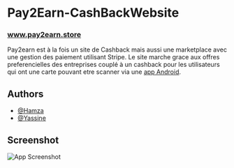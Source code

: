 # Pay2Earn-CashBackWebsite
### www.pay2earn.store

Pay2earn est à la fois un site de Cashback mais aussi une marketplace avec une gestion des paiement utilisant Stripe.
Le site marche grace aux offres preferencielles des entreprises couplé à un cashback pour les utilisateurs
qui ont une carte pouvant etre scanner via une [app Android](https://github.com/hmzaakun/barCodeScanner).


## Authors

- [@Hamza](https://www.github.com/hmzaakun)
- [@Yassine](https://github.com/Yassine94110)


## Screenshot


![App Screenshot](https://i.imgur.com/ehQmWrP.png)

